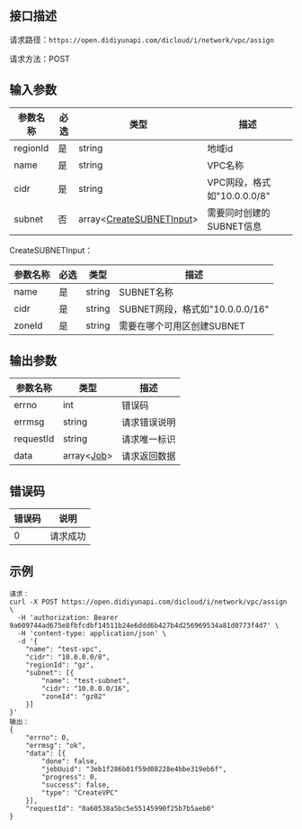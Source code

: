 ## 接口描述
请求路径：`https://open.didiyunapi.com/dicloud/i/network/vpc/assign`

请求方法：POST
## 输入参数
|参数名称 | 必选 | 类型 | 描述|
|--------|-----|-----|-----|
| regionId | 是 | string | 地域id |
| name | 是 | string  | VPC名称   |
| cidr | 是 | string | VPC网段，格式如"10.0.0.0/8" |
| subnet | 否 | array<[CreateSUBNETInput](#CreateSUBNETInput)> | 需要同时创建的SUBNET信息 |

<span id="CreateSUBNETInput"></span>
CreateSUBNETInput：

|参数名称 | 必选 | 类型 | 描述|
|--------|-----|-----|-----|
| name     | 是 |   string  |   SUBNET名称    |
| cidr | 是 |  string    |   SUBNET网段，格式如"10.0.0.0/16"    |
| zoneId | 是 | string | 需要在哪个可用区创建SUBNET |


## 输出参数
|参数名称  | 类型 | 描述|
|--------|-----|-----|
|errno | int  |错误码 |
|errmsg|string|请求错误说明	|
|requestId |string|请求唯一标识 |
|data | array<[Job](/static/docs-content/products/通用响应结构.md#Job)>	 | 请求返回数据 | 


## 错误码
| 错误码 | 说明    |
|-------|---------|
| 0    | 请求成功  |

## 示例

```
请求：
curl -X POST https://open.didiyunapi.com/dicloud/i/network/vpc/assign \
  -H 'authorization: Bearer 9a609744ad675e8fbfcdbf14511b24e6ddd6b427b4d256969534a81d0773f4d7' \
  -H 'content-type: application/json' \
  -d '{
	"name": "test-vpc",
	"cidr": "10.0.0.0/8",
	"regionId": "gz",
	"subnet": [{
		"name": "test-subnet",
		"cidr": "10.0.0.0/16",
		"zoneId": "gz02"
	}]
}'
输出：
{
	"errno": 0,
	"errmsg": "ok",
	"data": [{
		"done": false,
		"jobUuid": "3eb1f286b01f59d08228e4bbe319eb6f",
		"progress": 0,
		"success": false,
		"type": "CreateVPC"
	}],
	"requestId": "0a60538a5bc5e55145990f25b7b5aeb0"
}
```